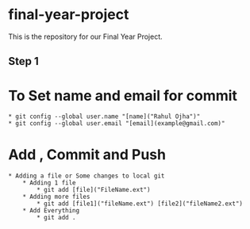 # final-year-project
This is the repository for our Final Year Project. 

## Step 1 
# To Set name and email for commit 
    * git config --global user.name "[name]("Rahul Ojha")"
    * git config --global user.email "[email](example@gmail.com)"
# Add , Commit and Push
    * Adding a file or Some changes to local git 
        * Adding 1 file
            * git add [file]("FileName.ext")
        * Adding more files 
            * git add [file1]("fileName.ext") [file2]("fileName2.ext")
        * Add Everything
            * git add .
    


